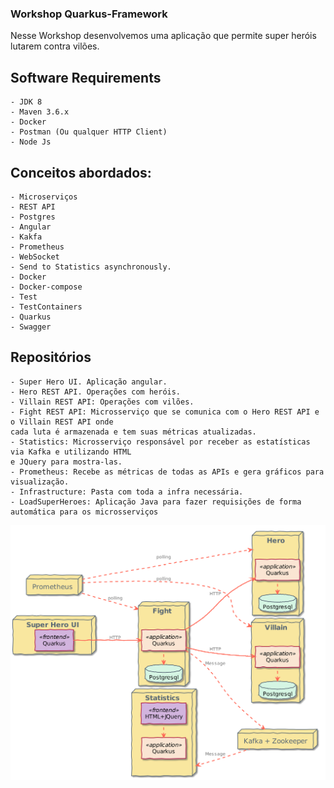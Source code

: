 ### Workshop Quarkus-Framework 


Nesse Workshop desenvolvemos uma aplicação que permite super heróis lutarem contra vilões.

## Software Requirements

	- JDK 8
	- Maven 3.6.x
	- Docker
	- Postman (Ou qualquer HTTP Client)
	- Node Js

## Conceitos abordados:


	- Microserviços
	- REST API
	- Postgres
	- Angular
	- Kakfa
	- Prometheus
	- WebSocket
	- Send to Statistics asynchronously.
	- Docker
	- Docker-compose
	- Test
	- TestContainers
	- Quarkus
	- Swagger


## Repositórios


	- Super Hero UI. Aplicação angular.
	- Hero REST API. Operações com heróis.
	- Villain REST API: Operações com vilões.
	- Fight REST API: Microsserviço que se comunica com o Hero REST API e o Villain REST API onde
	cada luta é armazenada e tem suas métricas atualizadas.
	- Statistics: Microsserviço responsável por receber as estatísticas via Kafka e utilizando HTML
	e JQuery para mostra-las. 
	- Prometheus: Recebe as métricas de todas as APIs e gera gráficos para visualização.
	- Infrastructure: Pasta com toda a infra necessária.
	- LoadSuperHeroes: Aplicação Java para fazer requisições de forma automática para os microsserviços
	
	
![Application URL](./assets/application.png)
